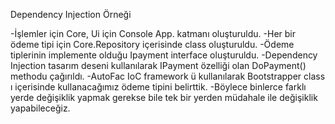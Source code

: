 Dependency Injection Örneği

-İşlemler için Core, Ui için Console App. katmanı oluşturuldu.
-Her bir ödeme tipi için Core.Repository içerisinde class oluşturuldu.
-Ödeme tiplerinin implemente olduğu Ipayment interface oluşturuldu.
-Dependency Injection tasarım deseni kullanılarak IPayment özelliği olan DoPayment() methodu çağırıldı.
-AutoFac IoC framework ü kullanılarak Bootstrapper class ı içerisinde kullanacağımız ödeme tipini belirttik.
-Böylece binlerce farklı yerde değişiklik yapmak gerekse bile tek bir yerden müdahale ile değişiklik yapabileceğiz.

